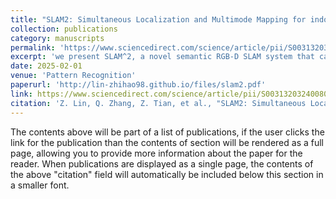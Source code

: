 ```yaml
---
title: "SLAM2: Simultaneous Localization and Multimode Mapping for indoor dynamic environments"
collection: publications
category: manuscripts
permalink: 'https://www.sciencedirect.com/science/article/pii/S0031320324008057'
excerpt: 'we present SLAM^2, a novel semantic RGB-D SLAM system that can obtain accurate estimation of the camera pose and the 6DOF pose of other objects, resulting in complete and clean static 3D model mapping in dynamic environments.'
date: 2025-02-01
venue: 'Pattern Recognition'
paperurl: 'http://lin-zhihao98.github.io/files/slam2.pdf'
link: https://www.sciencedirect.com/science/article/pii/S0031320324008057  # 添加这一行
citation: 'Z. Lin, Q. Zhang, Z. Tian, et al., "SLAM2: Simultaneous Localization and Multimode Mapping for indoor dynamic environments," Pattern Recognit., vol. 158, p. 111054, 2025.'
---
```


The contents above will be part of a list of publications, if the user clicks the link for the publication than the contents of section will be rendered as a full page, allowing you to provide more information about the paper for the reader. When publications are displayed as a single page, the contents of the above "citation" field will automatically be included below this section in a smaller font.